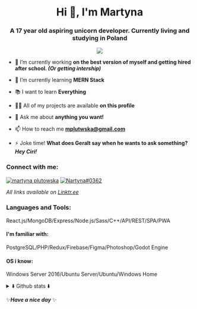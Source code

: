 <h1 align="center">Hi 👋, I'm Martyna</h1>
<h3 align="center">A 17 year old aspiring unicorn developer. Currently living and studying in Poland</h3>
<!-- <p align="left"> <img src="https://komarev.com/ghpvc/?username=nartynka&label=Views&color=50fa7b&style=flat" alt="nartynka" /> </p> -->
<p align="center"><img src="https://profile-counter.glitch.me/nartynka/count.svg"/></p>

- 🔭 I’m currently working **on the best version of myself and getting hired after school. _(Or getting intership)_**

- 🌱 I’m currently learning **MERN Stack**

- 📚 I want to learn **Everything**

- 👨‍💻 All of my projects are available **on this profile**

- 💬 Ask me about **anything you want!**

- 📫 How to reach me **mplutwska@gmail.com**

- ⚡ Joke time! **What does Geralt say when he wants to ask something? _Hey Ciri!_**

<h3 align="left">Connect with me:</h3>
<p align="left">
 <a href="https://www.linkedin.com/in/martyna-plutowska/" target="blank"><img align="center" src="https://img.shields.io/badge/-linkedin-0A66C2?style=flat&labelColor=0A66C2&logo=linkedin&logoColor=white" alt="martyna plutowska"/></a>
<a href="https://discordapp.com/users/411156513646706690" target="blank"><img align="center" src="https://img.shields.io/badge/-Discord-5865F2?style=flat&labelColor=5865F2&logo=discord&logoColor=white" alt="Nartyna#0362"/></a>
</p>

_All links available on [Linktr.ee](https://linktr.ee/Nartyna)_
<h3 align="left">Languages and Tools:</h3>
<p align="left">
 React.js/MongoDB/Express/Node.js/Sass/C++/API/REST/SPA/PWA
 </p>
 <h4 align="left">I'm familiar with:</h4>
 <p>
 PostgreSQL/PHP/Redux/Firebase/Figma/Photoshop/Godot Engine
</p>
 <h4 align="left">OS i know:</h4>
 <p>
 Windows Server 2016/Ubuntu Server/Ubuntu/Windows Home
</p>

<details>
<summary>⬇️ Github stats ⬇️</summary>
<img src="https://github-readme-stats.vercel.app/api?username=nartynka&show_icons=true&theme=dracula&hide_border=true&locale=en" alt="nartynka github stats" />
<img height="195px" src="https://github-readme-stats.vercel.app/api/top-langs?username=nartynka&show_icons=true&langs_count=8&theme=dracula&hide_border=true&layout=compact&hide=gdscript,C%23" alt="nartynka" alt="nartynka top languages"/>
<img src="http://github-readme-streak-stats.herokuapp.com?user=nartynka&theme=dracula&hide_border=true&date_format=j%20M%5B%20Y%5D" alt="nartynka strike stats" />
</details>


✨***Have a nice day*** ✨

